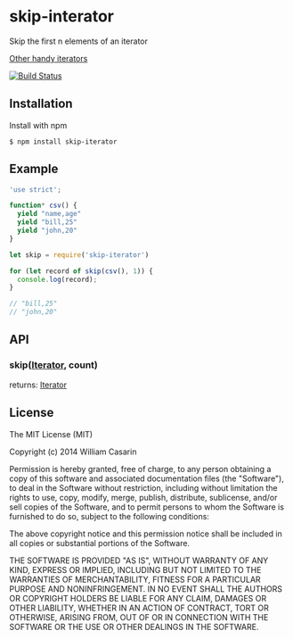 
# skip-interator

  Skip the first n elements of an iterator

  [Other handy iterators](https://github.com/jb55/generators)

  [![Build Status](https://travis-ci.org/jb55/skip-iterator.png)](https://travis-ci.org/jb55/skip-iterator)

## Installation

  Install with npm

    $ npm install skip-iterator

## Example

```js
'use strict';

function* csv() {
  yield "name,age"
  yield "bill,25"
  yield "john,20"
}

let skip = require('skip-iterator')

for (let record of skip(csv(), 1)) {
  console.log(record);
}

// "bill,25"
// "john,20"

```

## API

### skip([Iterator](https://developer.mozilla.org/en-US/docs/Web/JavaScript/Guide/The_Iterator_protocol), count)

returns: [Iterator](https://developer.mozilla.org/en-US/docs/Web/JavaScript/Guide/The_Iterator_protocol)

## License

  The MIT License (MIT)

  Copyright (c) 2014 William Casarin

  Permission is hereby granted, free of charge, to any person obtaining a copy
  of this software and associated documentation files (the "Software"), to deal
  in the Software without restriction, including without limitation the rights
  to use, copy, modify, merge, publish, distribute, sublicense, and/or sell
  copies of the Software, and to permit persons to whom the Software is
  furnished to do so, subject to the following conditions:

  The above copyright notice and this permission notice shall be included in
  all copies or substantial portions of the Software.

  THE SOFTWARE IS PROVIDED "AS IS", WITHOUT WARRANTY OF ANY KIND, EXPRESS OR
  IMPLIED, INCLUDING BUT NOT LIMITED TO THE WARRANTIES OF MERCHANTABILITY,
  FITNESS FOR A PARTICULAR PURPOSE AND NONINFRINGEMENT. IN NO EVENT SHALL THE
  AUTHORS OR COPYRIGHT HOLDERS BE LIABLE FOR ANY CLAIM, DAMAGES OR OTHER
  LIABILITY, WHETHER IN AN ACTION OF CONTRACT, TORT OR OTHERWISE, ARISING FROM,
  OUT OF OR IN CONNECTION WITH THE SOFTWARE OR THE USE OR OTHER DEALINGS IN
  THE SOFTWARE.
